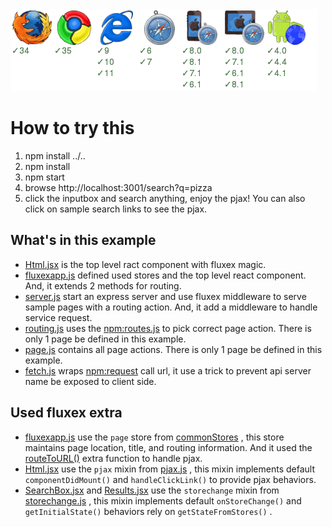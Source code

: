 <img src="https://github.com/zordius/fluxex-examples/blob/master/03-service/badge.png" />

How to try this
===============

1. npm install ../..
2. npm install
3. npm start
4. browse http://localhost:3001/search?q=pizza
5. click the inputbox and search anything, enjoy the pjax! You can also click on sample search links to see the pjax.

What's in this example
----------------------
* <a href="components/Html.jsx">Html.jsx</a> is the top level ract component with fluxex magic.
* <a href="fluxexapp.js">fluxexapp.js</a> defined used stores and the top level react component. And, it extends 2 methods for routing.
* <a href="server.js">server.js</a> start an express server and use fluxex middleware to serve sample pages with a routing action. And, it add a middleware to handle service request.
* <a href="actions/routing.js">routing.js</a> uses the <a href="https://github.com/aaronblohowiak/routes.js">npm:routes.js</a> to pick correct page action. There is only 1 page be defined in this example.
* <a href="actions/page.js">page.js</a> contains all page actions. There is only 1 page be defined in this example.
* <a href="services/fetch.js">fetch.js</a> wraps <a href="https://github.com/request/request">npm:request</a> call url, it use a trick to prevent api server name be exposed to client side.

Used fluxex extra
-----------------
* <a href="fluxexapp.js">fluxexapp.js</a> use the `page` store from <a href="../../extra/commonStores.js">commonStores</a> , this store maintains page location, title, and routing information. And it used the <a href="../../extra/routeToURL.js">routeToURL()</a> extra function to handle pjax.
* <A href="components/Html.jsx">Html.jsx</a> use the `pjax` mixin from <a href="../../extra/pjax.js">pjax.js</a> , this mixin implements default `componentDidMount()` and `handleClickLink()` to provide pjax behaviors.
* <a href="components/SearchBox.jsx">SearchBox.jsx</a> and <a href="components/Results.jsx">Results.jsx</a> use the `storechange` mixin from <a href="../../extra/storechange.js">storechange.js</a> , this mixin implements default `onStoreChange()` and `getInitialState()` behaviors rely on `getStateFromStores()` .
